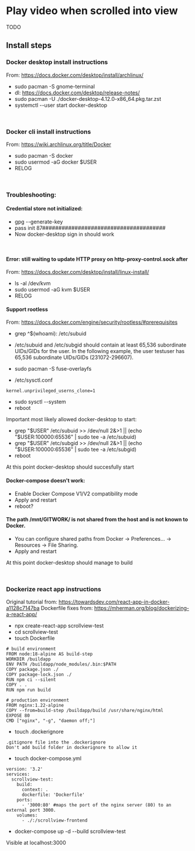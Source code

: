 # Play video when scrolled into view

TODO

## Install steps
### Docker desktop install instructions
From: https://docs.docker.com/desktop/install/archlinux/

- sudo pacman -S gnome-terminal
- dl: https://docs.docker.com/desktop/release-notes/
- sudo pacman -U ./docker-desktop-4.12.0-x86_64.pkg.tar.zst
- systemctl --user start docker-desktop

<br />

### Docker cli install instructions

From: https://wiki.archlinux.org/title/Docker

- sudo pacman -S docker
- sudo usermod -aG docker $USER
- RELOG

<br />

### Troubleshooting:

#### Credential store not initialized:

- gpg --generate-key
- pass init 87######################################
- Now docker-desktop sign in should work

<br />

#### Error: still waiting to update HTTP proxy on http-proxy-control.sock after
From: https://docs.docker.com/desktop/install/linux-install/

- ls -al /dev/kvm
- sudo usermod -aG kvm $USER
- RELOG

#### Support rootless

From: https://docs.docker.com/engine/security/rootless/#prerequisites
- grep ^$(whoami): /etc/subuid
- /etc/subuid and /etc/subgid should contain at least 65,536 subordinate UIDs/GIDs for the user. In the following example, the user testuser has 65,536 subordinate UIDs/GIDs (231072-296607).

- sudo pacman -S fuse-overlayfs
- /etc/sysctl.conf
```
kernel.unprivileged_userns_clone=1
```
- sudo sysctl --system
- reboot

Important most likely allowed docker-desktop to start:
- grep "$USER" /etc/subuid >> /dev/null 2&>1 || (echo "$USER:100000:65536" | sudo tee -a /etc/subuid)
- grep "$USER" /etc/subgid >> /dev/null 2&>1 || (echo "$USER:100000:65536" | sudo tee -a /etc/subgid)
- reboot

At this point docker-desktop should succesfully start

#### Docker-compose doesn't work:

- Enable Docker Compose V1/V2 compatibility mode
- Apply and restart
- reboot?

#### The path /mnt/GITWORK/ is not shared from the host and is not known to Docker.

- You can configure shared paths from Docker -> Preferences... -> Resources -> File Sharing.
- Apply and restart

At this point docker-desktop should manage to build

<br />

### Dockerize react app instructions 

Original tutorial from: https://towardsdev.com/react-app-in-docker-a1128c7147ba
Dockerfile fixes from: https://mherman.org/blog/dockerizing-a-react-app/

- npx create-react-app scrollview-test
- cd scrollview-test
- touch Dockerfile
```
# build environment
FROM node:18-alpine AS build-step
WORKDIR /buildapp
ENV PATH /buildapp/node_modules/.bin:$PATH
COPY package.json ./
COPY package-lock.json ./
RUN npm ci --silent
COPY . .
RUN npm run build

# production environment
FROM nginx:1.22-alpine
COPY --from=build-step /buildapp/build /usr/share/nginx/html
EXPOSE 80
CMD ["nginx", "-g", "daemon off;"]
```
	
- touch .dockerignore
```
.gitignore file into the .dockerignore
Don't add build folder in dockerignore to allow it
```


- touch docker-compose.yml
```
version: '3.2'
services:
  scrollview-test:
    build:
      context: .
      dockerfile: 'Dockerfile'
    ports:
      - '3000:80' #maps the port of the nginx server (80) to an external port 3000.
    volumes:
      - ./:/scrollview-frontend
```

- docker-compose up -d --build scrollview-test

Visible at localhost:3000
